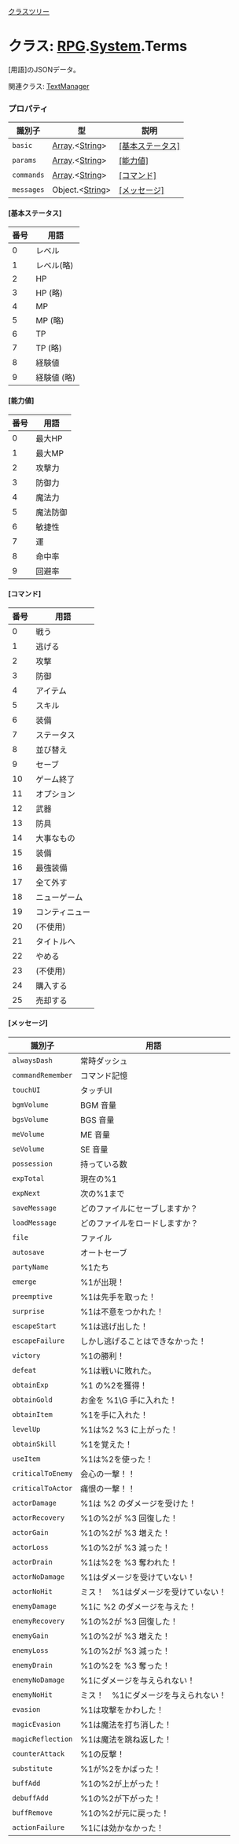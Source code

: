 [クラスツリー](index.md)

# クラス: [RPG](RPG.md).[System](RPG.System.md).Terms
[用語]のJSONデータ。

関連クラス: [TextManager](TextManager.md)


### プロパティ

| 識別子 | 型 | 説明 |
| --- | --- | --- |
| `basic` | [Array](Array.md).&lt;[String](String.md)&gt; | [\[基本ステータス\]](#[基本ステータス]) |
| `params` | [Array](Array.md).&lt;[String](String.md)&gt; | [\[能力値\]](#[能力値]) |
| `commands` | [Array](Array.md).&lt;[String](String.md)&gt; | [\[コマンド\]](#[コマンド]) |
| `messages` | Object.&lt;[String](String.md)&gt; | [\[メッセージ\]](#[メッセージ])|

#### [基本ステータス]

| 番号 | 用語 |
| --- | --- |
| 0 | レベル |
| 1 | レベル(略) |
| 2 | HP |
| 3 | HP (略) |
| 4 | MP |
| 5 | MP (略) |
| 6 | TP |
| 7 | TP (略) |
| 8 | 経験値 |
| 9 | 経験値 (略) |

#### [能力値]

| 番号 | 用語 |
| --- | --- |
| 0 | 最大HP |
| 1 | 最大MP |
| 2 | 攻撃力 |
| 3 | 防御力 |
| 4 | 魔法力 |
| 5 | 魔法防御 |
| 6 | 敏捷性 |
| 7 | 運 |
| 8 | 命中率 |
| 9 | 回避率 |  |


#### [コマンド] 

| 番号 | 用語 |
| --- | --- |
| 0 | 戦う |
| 1 | 逃げる |
| 2 | 攻撃 |
| 3 | 防御 |
| 4 | アイテム |
| 5 | スキル |
| 6 | 装備 |
| 7 | ステータス |
| 8 | 並び替え |
| 9 | セーブ |
| 10 | ゲーム終了 |
| 11 | オプション |
| 12 | 武器 |
| 13 | 防具 |
| 14 | 大事なもの |
| 15 | 装備 |
| 16 | 最強装備 |
| 17 | 全て外す |
| 18 | ニューゲーム |
| 19 | コンティニュー |
| 20 | (不使用) |
| 21 | タイトルへ |
| 22 | やめる |
| 23 | (不使用) |
| 24 | 購入する |
| 25 | 売却する |


#### [メッセージ]

| 識別子 | 用語 |
| --- | --- |
| `alwaysDash` | 常時ダッシュ |
| `commandRemember` | コマンド記憶 |
| `touchUI` | タッチUI |
| `bgmVolume` | BGM 音量 |
| `bgsVolume` | BGS 音量 |
| `meVolume` | ME 音量 |
| `seVolume` | SE 音量 |
| `possession` | 持っている数 |
| `expTotal` | 現在の%1 |
| `expNext` | 次の%1まで |
| `saveMessage` | どのファイルにセーブしますか？ |
| `loadMessage` | どのファイルをロードしますか？ |
| `file` | ファイル |
| `autosave` | オートセーブ |
| `partyName` | %1たち |
| `emerge` | %1が出現！ |
| `preemptive` | %1は先手を取った！ |
| `surprise` | %1は不意をつかれた！ |
| `escapeStart` | %1は逃げ出した！ |
| `escapeFailure` | しかし逃げることはできなかった！ |
| `victory` | %1の勝利！ |
| `defeat` | %1は戦いに敗れた。 |
| `obtainExp` | %1 の%2を獲得！ |
| `obtainGold` | お金を %1\\G 手に入れた！ |
| `obtainItem` | %1を手に入れた！ |
| `levelUp` | %1は%2 %3 に上がった！ |
| `obtainSkill` | %1を覚えた！ |
| `useItem` | %1は%2を使った！ |
| `criticalToEnemy` | 会心の一撃！！ |
| `criticalToActor` | 痛恨の一撃！！ |
| `actorDamage` | %1は %2 のダメージを受けた！ |
| `actorRecovery` | %1の%2が %3 回復した！ |
| `actorGain` | %1の%2が %3 増えた！ |
| `actorLoss` | %1の%2が %3 減った！ |
| `actorDrain` | %1は%2を %3 奪われた！ |
| `actorNoDamage` | %1はダメージを受けていない！ |
| `actorNoHit` | ミス！　%1はダメージを受けていない！ |
| `enemyDamage` | %1に %2 のダメージを与えた！ |
| `enemyRecovery` | %1の%2が %3 回復した！ |
| `enemyGain` | %1の%2が %3 増えた！ |
| `enemyLoss` | %1の%2が %3 減った！ |
| `enemyDrain` | %1の%2を %3 奪った！ |
| `enemyNoDamage` | %1にダメージを与えられない！ |
| `enemyNoHit` | ミス！　%1にダメージを与えられない！ |
| `evasion` | %1は攻撃をかわした！ |
| `magicEvasion` | %1は魔法を打ち消した！ |
| `magicReflection` | %1は魔法を跳ね返した！ |
| `counterAttack` | %1の反撃！ |
| `substitute` | %1が%2をかばった！ |
| `buffAdd` | %1の%2が上がった！ |
| `debuffAdd` | %1の%2が下がった！ |
| `buffRemove` | %1の%2が元に戻った！ |
| `actionFailure` | %1には効かなかった！ |

